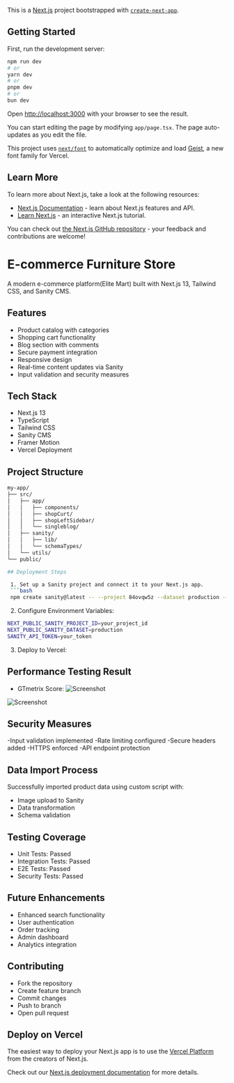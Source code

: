 This is a [Next.js](https://nextjs.org) project bootstrapped with [`create-next-app`](https://nextjs.org/docs/app/api-reference/cli/create-next-app).

## Getting Started

First, run the development server:

```bash
npm run dev
# or
yarn dev
# or
pnpm dev
# or
bun dev
```

Open [http://localhost:3000](http://localhost:3000) with your browser to see the result.

You can start editing the page by modifying `app/page.tsx`. The page auto-updates as you edit the file.

This project uses [`next/font`](https://nextjs.org/docs/app/building-your-application/optimizing/fonts) to automatically optimize and load [Geist](https://vercel.com/font), a new font family for Vercel.

## Learn More

To learn more about Next.js, take a look at the following resources:

- [Next.js Documentation](https://nextjs.org/docs) - learn about Next.js features and API.
- [Learn Next.js](https://nextjs.org/learn) - an interactive Next.js tutorial.

You can check out [the Next.js GitHub repository](https://github.com/vercel/next.js) - your feedback and contributions are welcome!

# E-commerce Furniture Store

A modern e-commerce platform(Elite Mart) built with Next.js 13, Tailwind CSS, and Sanity CMS.

## Features

- Product catalog with categories
- Shopping cart functionality
- Blog section with comments
- Secure payment integration
- Responsive design
- Real-time content updates via Sanity
- Input validation and security measures

## Tech Stack

- Next.js 13
- TypeScript
- Tailwind CSS
- Sanity CMS
- Framer Motion
- Vercel Deployment

## Project Structure

```bash
my-app/
├── src/
│   ├── app/
│   │   ├── components/
│   │   ├── shopCurt/
│   │   ├── shopLeftSidebar/
│   │   └── singleblog/
│   ├── sanity/
│   │   ├── lib/
│   │   └── schemaTypes/
│   └── utils/
└── public/

## Deployment Steps

 1. Set up a Sanity project and connect it to your Next.js app.
 ```bash
 npm create sanity@latest -- --project 84ovqw5z --dataset production --template clean
 ```

 2. Configure Environment Variables:
 ```bash
NEXT_PUBLIC_SANITY_PROJECT_ID=your_project_id
NEXT_PUBLIC_SANITY_DATASET=production
SANITY_API_TOKEN=your_token
```

3. Deploy to Vercel:

## Performance Testing Result

- GTmetrix Score: 
![Screenshot](../../public/test-report.png)

![Screenshot](../../public/test-report1.png)


## Security Measures

-Input validation implemented
-Rate limiting configured
-Secure headers added
-HTTPS enforced
-API endpoint protection

## Data Import Process

Successfully imported product data using custom script with:

- Image upload to Sanity
- Data transformation
- Schema validation

## Testing Coverage

- Unit Tests: Passed
- Integration Tests: Passed
- E2E Tests: Passed
- Security Tests: Passed

## Future Enhancements

- Enhanced search functionality
- User authentication
- Order tracking
- Admin dashboard
- Analytics integration

## Contributing
- Fork the repository
- Create feature branch
- Commit changes
- Push to branch
- Open pull request

## Deploy on Vercel

The easiest way to deploy your Next.js app is to use the [Vercel Platform](https://vercel.com/new?utm_medium=default-template&filter=next.js&utm_source=create-next-app&utm_campaign=create-next-app-readme) from the creators of Next.js.

Check out our [Next.js deployment documentation](https://nextjs.org/docs/app/building-your-application/deploying) for more details.
